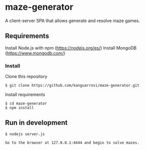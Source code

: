 # maze-generator
A client-server SPA that allows generate and resolve maze games.

## Requirements

Install Node.js with npm (https://nodejs.org/es/)
Install MongoDB (https://www.mongodb.com/)

### Install

Clone this repository 

	$ git clone https://github.com/kanguarrovi/maze-generator.git


Install requirements 

    $ cd maze-generator
	$ npm install

## Run in development

	$ nodejs server.js

    Go to the browser at 127.0.0.1:4444 and begin to solve mazes.


